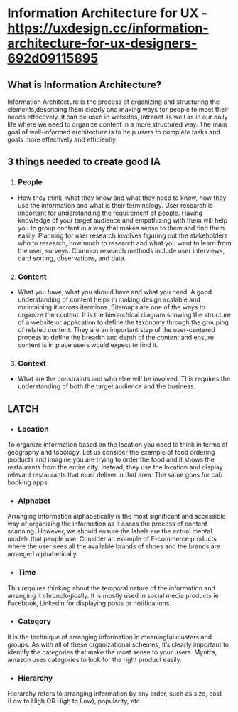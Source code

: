 # Information Architecture for UX - https://uxdesign.cc/information-architecture-for-ux-designers-692d09115895

## What is Information Architecture?

Information Architecture is the process of organizing and structuring the elements,describing them clearly and making ways for people to meet their needs effectively. It can be used in websites, intranet as well as in our daily life where we need to organize content in a more structured way. The main goal of well-informed architecture is to help users to complete tasks and goals more effectively and efficiently.

## 3 things needed to create good IA
1. ### People
- How they think, what they know and what they need to know, how they use the information and what is their terminology.
User research is important for understanding the requirement of people. Having knowledge of your target audience and empathizing with them will help you to group content in a way that makes sense to them and find them easily. Planning for user research involves figuring out the stakeholders who to research, how much to research and what you want to learn from the user, surveys.
Common research methods include user interviews, card sorting, observations, and data.
2. ### Content
- What you have, what you should have and what you need. A good understanding of content helps in making design scalable and maintaining it across iterations.
Sitemaps are one of the ways to organize the content. It is the hierarchical diagram showing the structure of a website or application to define the taxonomy through the grouping of related content. They are an important step of the user-centered process to define the breadth and depth of the content and ensure content is in place users would expect to find it.
3. ### Context
- What are the constraints and who else will be involved. This requires the understanding of both the target audience and the business.

## LATCH 
- ### Location

To organize information based on the location you need to think in terms of geography and topology. Let us consider the example of food ordering products and imagine you are trying to order the food and it shows the restaurants from the entire city.
Instead, they use the location and display relevant restaurants that must deliver in that area.
The same goes for cab booking apps.

- ### Alphabet

Arranging information alphabetically is the most significant and accessible way of organizing the information as it eases the process of content scanning. However, we should ensure the labels are the actual mental models that people use.
Consider an example of E-commerce products where the user sees all the available brands of shoes and the brands are arranged alphabetically.

- ### Time

This requires thinking about the temporal nature of the information and arranging it chronologically. It is mostly used in social media products ie Facebook, Linkedin for displaying posts or notifications.

- ### Category

It is the technique of arranging information in meaningful clusters and groups. As with all of these organizational schemes, it’s clearly important to identify the categories that make the most sense to your users. Myntra, amazon uses categories to look for the right product easily.

- ### Hierarchy

Hierarchy refers to arranging information by any order, such as size, cost (Low to High OR High to Low), popularity, etc.